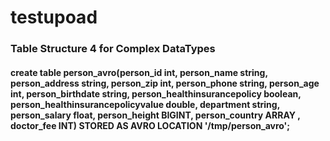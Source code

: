 # testupoad

### Table Structure 4 for Complex DataTypes
#### create table person_avro(person_id int, person_name string, person_address string, person_zip int, person_phone string, person_age int, person_birthdate string, person_healthinsurancepolicy boolean, person_healthinsurancepolicyvalue double, department string, person_salary float, person_height BIGINT, person_country ARRAY <string>, doctor_fee INT) STORED AS AVRO LOCATION '/tmp/person_avro';
